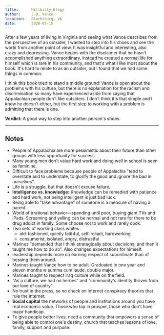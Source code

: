 ```yaml
---
title:      Hillbilly Elegy
author:     J.D. Vance
location:   Blacksburg, VA
date:       2020-07-15
---
```


After a few years of living in Virginia and seeing what Vance describes from the perspective of an outsider, I wanted to step into his shoes and see the world from another point of view. It was insightful and interesting, also crazy and depressing. Vance begins with the disclaimer that he hasn't accomplished anything extraordinary, instead he created a normal life for himself which is rare in his community, and that's what I like most about the book. It's hard to relate to as an outsider, but I found that we had some things in common. 

I think this book tried to stand a middle ground: Vance is open about the problems with his culture, but there is no explanation for the racism and discrimination so many have experienced aside from saying that Appalachian people don't like outsiders. I don't think it's that simple and I know he doesn't either, but the first step to working with a problem is admitting that there is one.

**Verdict:** A good way to step into another person's shoes.

---

## Notes

- People of Appalachia are more pessimistic about their future than other groups with less opportunity for success.
- Many young men don't value hard work and doing well in school is seen as feminine.
- Difficult to face problems because people of Appalachia "tend to overstate and to understate, to glorify the good and ignore the bad in ourselves".
- Life is a struggle, but that doesn't excuse failure.
- **Intelligence vs. knowledge:** Knowledge can be remedied with patience and hard work, not being intelligent is just bad luck.
- Being able to "take advantage" of someone is a measure of having a parent.
- World of irrational behavior—spending until poor, buying giant TVs and iPads. Screaming and yelling can be normal and not rare for there to be drug addict in family. Some choose not to work and rarely cook.
- Two sets of working class whites:
    - old-fashioned, quietly faithful, self-reliant, hardworking
    - consumerist, isolated, angry, distrustful
- Marines "demanded that I think strategically about decisions, and then it taught me how to do so". Also changed expectations for himself.
- leadership depends more on earning respect of subordinate than of bossing them around.
- Marines taught Vance how to be adult. Graduated in one year and eleven months w summa cum laude, double major.
- Marines taught to respect Iraq culture while on the field.
- "As a culture, we had no heroes" and "community's identity thrives from our love of country".
- No trust in the press, so no check on internet conspiracy theories that rule the internet.
- **Social capital** the networks of people and institutions around you have real economic value. Those who tap in prosper, those who don't have major handicap.
- To give people better lives, need a community that empowers a sense of being able to control one's destiny, church that teaches lessons of love, family, support and purpose.